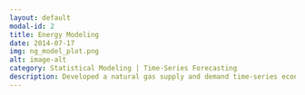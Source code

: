 ```yaml
---
layout: default
modal-id: 2
title: Energy Modeling
date: 2014-07-17
img: ng_model_plot.png
alt: image-alt
category: Statistical Modeling | Time-Series Forecasting
description: Developed a natural gas supply and demand time-series econometric model using demand actuals from EIA and NOAA, as well as custom supply forecasts from well-level production data. Production data (type-curves) from about 2.5mm indivdual wells aggregated and forecasted through custom Python code, and rolled up to the shale play level to select the most profitable producers in those areas. 
---
```

